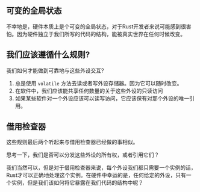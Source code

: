 ## 可变的全局状态

不幸地是，硬件本质上是个可变的全局状态，对于Rust开发者来说可能感到很害怕。因为硬件独立于我们所写的代码的结构，能被真实世界在任何时候改变。

## 我们应该遵循什么规则?

我们如何才能做到可靠地与这些外设交互?

1. 总是使用 `volatile` 方法去读或者写外设存储器。因为它可以随时改变。
2. 在软件中，我们应该能共享任何数量的关于这些外设的只读访问
3. 如果某些软件对一个外设应该可以读写访问，它应该保有对那个外设的唯一引用。

## 借用检查器

这些规则最后两个听起来与借用检查器已经做的事相似。

思考一下，我们是否可以分发这些外设的所有权，或者引用它们？

我们当然可以，但是对于借用检查器来说，每个外设我们都只需要一个实例的话，Rust才可以正确地处理这个实例。在硬件中幸运的是，任何给定的外设，只有一个实例，但是我们该如何将它暴露在我们代码的结构中呢？
